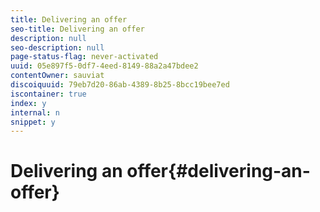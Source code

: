 ```yaml
---
title: Delivering an offer
seo-title: Delivering an offer
description: null
seo-description: null
page-status-flag: never-activated
uuid: 05e897f5-0df7-4eed-8149-88a2a47bdee2
contentOwner: sauviat
discoiquuid: 79eb7d20-86ab-4389-8b25-8bcc19bee7ed
iscontainer: true
index: y
internal: n
snippet: y
---
```


# Delivering an offer{#delivering-an-offer}

